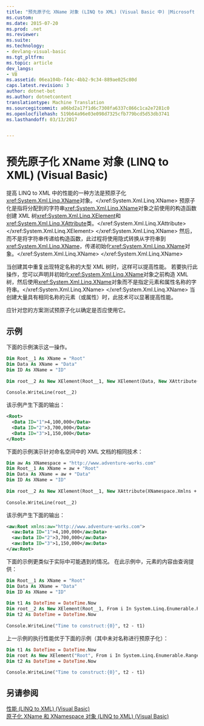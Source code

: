 ```yaml
---
title: "预先原子化 XName 对象 (LINQ to XML) (Visual Basic 中) |Microsoft 文档"
ms.custom: 
ms.date: 2015-07-20
ms.prod: .net
ms.reviewer: 
ms.suite: 
ms.technology:
- devlang-visual-basic
ms.tgt_pltfrm: 
ms.topic: article
dev_langs:
- VB
ms.assetid: 06ea104b-f44c-4bb2-9c34-889ae025c80d
caps.latest.revision: 3
author: dotnet-bot
ms.author: dotnetcontent
translationtype: Machine Translation
ms.sourcegitcommit: a06bd2a17f1d6c7308fa6337c866c1ca2e7281c0
ms.openlocfilehash: 519b64a96e03e098d7325cfb779bcd5d53db3741
ms.lasthandoff: 03/13/2017


---
```

# <a name="pre-atomization-of-xname-objects-linq-to-xml-visual-basic"></a>预先原子化 XName 对象 (LINQ to XML) (Visual Basic)
提高 LINQ to XML 中的性能的一种方法是预原子化<xref:System.Xml.Linq.XName>对象。</xref:System.Xml.Linq.XName> 预原子化是指将分配到的字符串<xref:System.Xml.Linq.XName>对象之前使用的构造函数创建 XML 树<xref:System.Xml.Linq.XElement>和<xref:System.Xml.Linq.XAttribute>类。</xref:System.Xml.Linq.XAttribute> </xref:System.Xml.Linq.XElement> </xref:System.Xml.Linq.XName> 然后，而不是将字符串传递给构造函数，此过程将使用隐式转换从字符串到<xref:System.Xml.Linq.XName>，传递初始化<xref:System.Xml.Linq.XName>对象。</xref:System.Xml.Linq.XName> </xref:System.Xml.Linq.XName>  
  
 当创建其中重复出现特定名称的大型 XML 树时，这样可以提高性能。 若要执行此操作，您可以声明并初始化<xref:System.Xml.Linq.XName>对象之前构造 XML 树，然后使用<xref:System.Xml.Linq.XName>对象而不是指定元素和属性名称的字符串。</xref:System.Xml.Linq.XName> </xref:System.Xml.Linq.XName> 当创建大量具有相同名称的元素（或属性）时，此技术可以显著提高性能。  
  
 应针对您的方案测试预原子化以确定是否应使用它。  
  
## <a name="example"></a>示例  
 下面的示例演示这一操作。  
  
```vb  
Dim Root__1 As XName = "Root"  
Dim Data As XName = "Data"  
Dim ID As XName = "ID"  
  
Dim root__2 As New XElement(Root__1, New XElement(Data, New XAttribute(ID, "1"), "4,100,000"), New XElement(Data, New XAttribute(ID, "2"), "3,700,000"), New XElement(Data, New XAttribute(ID, "3"), "1,150,000"))  
  
Console.WriteLine(root__2)  
```  
  
 该示例产生下面的输出：  
  
```xml  
<Root>  
  <Data ID="1">4,100,000</Data>  
  <Data ID="2">3,700,000</Data>  
  <Data ID="3">1,150,000</Data>  
</Root>  
```  
  
 下面的示例演示针对命名空间中的 XML 文档的相同技术：  
  
```vb  
Dim aw As XNamespace = "http://www.adventure-works.com"  
Dim Root__1 As XName = aw + "Root"  
Dim Data As XName = aw + "Data"  
Dim ID As XName = "ID"  
  
Dim root__2 As New XElement(Root__1, New XAttribute(XNamespace.Xmlns + "aw", aw), New XElement(Data, New XAttribute(ID, "1"), "4,100,000"), New XElement(Data, New XAttribute(ID, "2"), "3,700,000"), New XElement(Data, New XAttribute(ID, "3"), "1,150,000"))  
  
Console.WriteLine(root__2)  
```  
  
 该示例产生下面的输出：  
  
```xml  
<aw:Root xmlns:aw="http://www.adventure-works.com">  
  <aw:Data ID="1">4,100,000</aw:Data>  
  <aw:Data ID="2">3,700,000</aw:Data>  
  <aw:Data ID="3">1,150,000</aw:Data>  
</aw:Root>  
```  
  
 下面的示例更类似于实际中可能遇到的情况。 在此示例中，元素的内容由查询提供：  
  
```vb  
Dim Root__1 As XName = "Root"  
Dim Data As XName = "Data"  
Dim ID As XName = "ID"  
  
Dim t1 As DateTime = DateTime.Now  
Dim root__2 As New XElement(Root__1, From i In System.Linq.Enumerable.Range(1, 100000)New XElement(Data, New XAttribute(ID, i), i * 5))  
Dim t2 As DateTime = DateTime.Now  
  
Console.WriteLine("Time to construct:{0}", t2 - t1)  
```  
  
 上一示例的执行性能优于下面的示例（其中未对名称进行预原子化）：  
  
```vb  
Dim t1 As DateTime = DateTime.Now  
Dim root As New XElement("Root", From i In System.Linq.Enumerable.Range(1, 100000)New XElement("Data", New XAttribute("ID", i), i * 5))  
Dim t2 As DateTime = DateTime.Now  
  
Console.WriteLine("Time to construct:{0}", t2 - t1)  
```  
  
## <a name="see-also"></a>另请参阅  
 [性能 (LINQ to XML) (Visual Basic)](../../../../visual-basic/programming-guide/concepts/linq/performance-linq-to-xml.md)   
 [原子化 XName 和 XNamespace 对象 (LINQ to XML) (Visual Basic)](../../../../visual-basic/programming-guide/concepts/linq/atomized-xname-and-xnamespace-objects-linq-to-xml.md)
